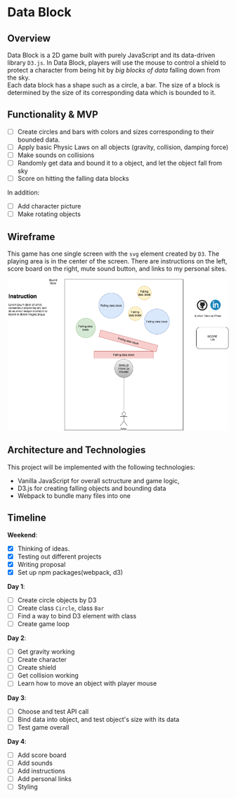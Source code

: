 # Data Block

## Overview
Data Block is a 2D game built with purely JavaScript and its data-driven library `D3.js`. In Data Block, players will use the mouse to control a shield to protect a character from being hit by _big blocks of data_ falling down from the sky.   
Each data block has a shape such as a circle, a bar. The size of a block is determined by the size of its corresponding data which is bounded to it.

## Functionality & MVP
- [ ] Create circles and bars with colors and sizes corresponding to their bounded data.
- [ ] Apply basic Physic Laws on all objects (gravity, collision, damping force)
- [ ] Make sounds on collisions
- [ ] Randomly get data and bound it to a object, and let the object fall from sky
- [ ] Score on hitting the falling data blocks   

In addition:
- [ ] Add character picture
- [ ] Make rotating objects

## Wireframe
This game has one single screen with the `svg` element created by `D3`. The playing area is in the center of the screen. There are instructions on the left, score board on the right, mute sound button, and links to my personal sites.   

![Writeframe](others/wireframe.png)

## Architecture and Technologies
This project will be implemented with the following technologies:
* Vanilla JavaScript for overall sctructure and game logic,
* D3.js for creating falling objects and bounding data
* Webpack to bundle many files into one

## Timeline
**Weekend**:
- [x] Thinking of ideas.
- [x] Testing out different projects
- [x] Writing proposal
- [x] Set up npm packages(webpack, d3)   

**Day 1**:
- [ ] Create circle objects by D3
- [ ] Create class `Circle`, class `Bar`
- [ ] Find a way to bind D3 element with class
- [ ] Create game loop

**Day 2**:
- [ ] Get gravity working   
- [ ] Create character
- [ ] Create shield
- [ ] Get collision working
- [ ] Learn how to move an object with player mouse

**Day 3**:   
- [ ] Choose and test API call
- [ ] Bind data into object, and test object's size with its data
- [ ] Test game overall

**Day 4**:
- [ ] Add score board
- [ ] Add sounds
- [ ] Add instructions
- [ ] Add personal links
- [ ] Styling
